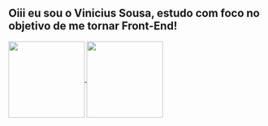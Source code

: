 ## Oiii eu sou o Vinicius Sousa, estudo com foco no objetivo de me tornar Front-End!

<a href="https://github.com/ViniS0usa/github-readme-stats">
  <img align="center" height="150" src="https://github-readmestats.vercel.app/apiusername=ViniS0usa&count_private=true&card_width=380px&show_icons=true&theme=tokyonight" />
</a>
<a href="https://github.com/ViniS0usa/github-readme-stats">
  <img align="center" height="150" src="https://github-readme-stats.vercel.app/api/top-langs/?username=ViniS0usa&layout=compact&card_width=380px&theme=tokyonight" />
</a>

